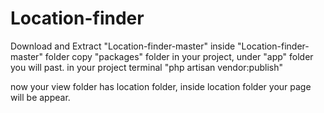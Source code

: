 # Location-finder


Download and Extract "Location-finder-master"
inside "Location-finder-master" folder copy "packages" folder
in your project, under "app" folder you will past.
in your project terminal 
"php artisan vendor:publish"

now your view folder has location folder, inside location folder your page will be appear.
